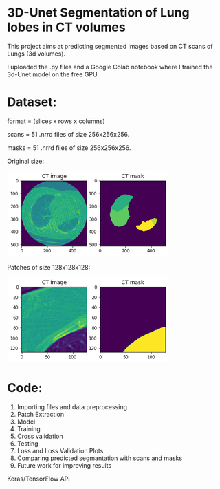 # 3D-Unet Segmentation of Lung lobes in CT volumes

This project aims at predicting segmented images based on CT scans of Lungs (3d volumes).

I uploaded the .py files and a Google Colab notebook where I trained the 3d-Unet model on the free GPU.

# Dataset:

format = (slices x rows x columns)

scans = 51 .nrrd files of size 256x256x256.

masks = 51 .nrrd files of size 256x256x256.

Original size:

![](/original_img_and_mask.png)

Patches of size 128x128x128:

![](/scan_and_mask.png)

# Code:

1. Importing files and data preprocessing
2. Patch Extraction
3. Model
4. Training
5. Cross validation
6. Testing
7. Loss and Loss Validation Plots
8. Comparing predicted segmantation with scans and masks
9. Future work for improving results



Keras/TensorFlow API
